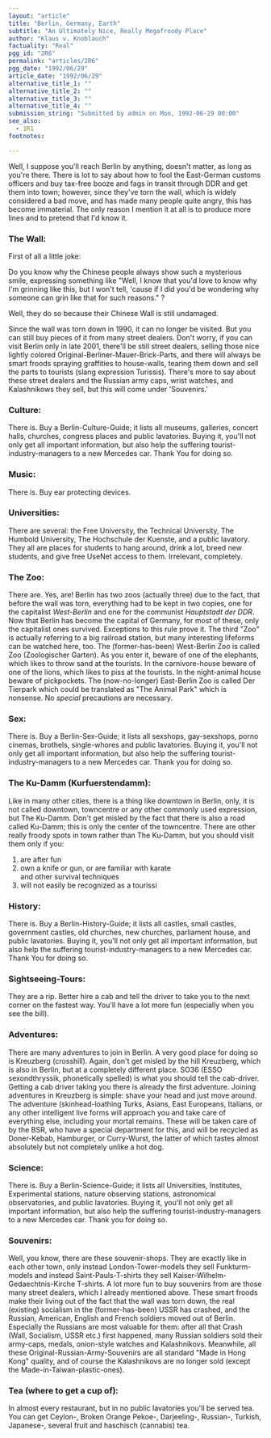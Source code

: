 ```yaml
---
layout: "article"
title: "Berlin, Germany, Earth"
subtitle: "An Ultimately Nice, Really Megafroody Place"
author: "Klaus v. Knoblauch"
factuality: "Real"
pgg_id: "2R6"
permalink: "articles/2R6"
pgg_date: "1992/06/29"
article_date: "1992/06/29"
alternative_title_1: ""
alternative_title_2: ""
alternative_title_3: ""
alternative_title_4: ""
submission_string: "Submitted by admin on Mon, 1992-06-29 00:00"
see_also:
  - 1R1
footnotes: 

---
```

<div>
<p>Well, I suppose you'll reach Berlin by anything, doesn't matter, as long as you're there. There is lot to say about how to fool the East-German customs officers and buy tax-free booze and fags in transit through DDR and get them into town; however, since they've torn the wall, which is widely considered a bad move, and has made many people quite angry, this has become immaterial. The only reason I mention it at all is to produce more lines and to pretend that I'd know it.</p>
<h3>The Wall:</h3>
<p>First of all a little joke:</p>
<p>Do you know why the Chinese people always show such a mysterious smile, expressing something like "Well, I know that you'd love to know why I'm grinning like this, but I won't tell, 'cause if I did you'd be wondering why someone can grin like that for such reasons." ?</p>
<p>Well, they do so because their Chinese Wall is still undamaged.</p>
<p>Since the wall was torn down in 1990, it can no longer be visited. But you can still buy pieces of it from many street dealers. Don't worry, if you can visit Berlin only in late 2001, there'll be still street dealers, selling those nice lightly colored Original-Berliner-Mauer-Brick-Parts, and there will always be smart froods spraying graffities to house-walls, tearing them down and sell the parts to tourists (slang expression Turissis). There's more to say about these street dealers and the Russian army caps, wrist watches, and Kalashnikows they sell, but this will come under 'Souvenirs.'</p>
<h3>Culture:</h3>
<p>There is. Buy a Berlin-Culture-Guide; it lists all museums, galleries, concert halls, churches, congress places and public lavatories. Buying it, you'll not only get all important information, but also help the suffering tourist-industry-managers to a new Mercedes car. Thank You for doing so.</p>
<h3>Music:</h3>
<p>There is. Buy ear protecting devices.</p>
<h3>Universities:</h3>
<p>There are several: the Free University, the Technical University, The Humbold University, The Hochschule der Kuenste, and a public lavatory. They all are places for students to hang around, drink a lot, breed new students, and give free UseNet access to them. Irrelevant, completely.</p>
<h3>The Zoo:</h3>
<p>There are. Yes, are! Berlin has two zoos (actually three) due to the fact, that before the wall was torn, everything had to be kept in two copies, one for the capitalist <em>West-Berlin</em> and one for the communist <em>Hauptstadt der DDR</em>. Now that Berlin has become the capital of Germany, for most of these, only the capitalist ones survived. Exceptions to this rule prove it. The third "Zoo" is actually referring to a big railroad station, but many interesting lifeforms can be watched here, too. The (former-has-been) West-Berlin Zoo is called Zoo (Zoologischer Garten). As you enter it, beware of one of the elephants, which likes to throw sand at the tourists. In the carnivore-house beware of one of the lions, which likes to piss at the tourists. In the night-animal house beware of pickpockets. The (now-no-longer) East-Berlin Zoo is called Der Tierpark which could be translated as "The Animal Park" which is nonsense. No <em>special</em> precautions are necessary.</p>
<h3>Sex:</h3>
<p>There is. Buy a Berlin-Sex-Guide; it lists all sexshops, gay-sexshops, porno cinemas, brothels, single-whores and public lavatories. Buying it, you'll not only get all important information, but also help the suffering tourist-industry-managers to a new Mercedes car. Thank you for doing so.</p>
<h3>The Ku-Damm (Kurfuerstendamm):</h3>
<p>Like in many other cities, there is a thing like downtown in Berlin, only, it is not called downtown, towncentre or any other commonly used expression, but The Ku-Damm. Don't get misled by the fact that there is also a road called Ku-Damm; this is only the center of the towncentre. There are other really froody spots in town rather than The Ku-Damm, but you should visit them only if you:</p>
<ol>
<li value="1">are after fun</li>
<li value="2">own a knife or gun, or are familiar with karate<br>
and other survival techniques</li>
<li value="3">will not easily be recognized as a tourissi</li>
</ol>
<h3>History:</h3>
<p>There is. Buy a Berlin-History-Guide; it lists all castles, small castles, government castles, old churches, new churches, parliament house, and public lavatories. Buying it, you'll not only get all important information, but also help the suffering tourist-industry-managers to a new Mercedes car. Thank You for doing so.</p>
<h3>Sightseeing-Tours:</h3>
<p>They are a rip. Better hire a cab and tell the driver to take you to the next corner on the fastest way. You'll have a lot more fun (especially when you see the bill).</p>
<h3>Adventures:</h3>
<p>There are many adventures to join in Berlin. A very good place for doing so is Kreuzberg (crosshill). Again, don't get misled by the hill Kreuzberg, which is also in Berlin, but at a completely different place. SO36 (ESSO sexondthryssik, phonetically spelled) is what you should tell the cab-driver. Getting a cab driver taking you there is already the first adventure. Joining adventures in Kreuzberg is simple: shave your head and just move around. The adventure (skinhead-loathing Turks, Asians, East Europeans, Italians, or any other intelligent live forms will approach you and take care of everything else, including your mortal remains. These will be taken care of by the BSR, who have a special department for this, and will be recycled as Doner-Kebab, Hamburger, or Curry-Wurst, the latter of which tastes almost absolutely but not completely unlike a hot dog.</p>
<h3>Science:</h3>
<p>There is. Buy a Berlin-Science-Guide; it lists all Universities, Institutes, Experimental stations, nature observing stations, astronomical observatories, and public lavatories. Buying it, you'll not only get all important information, but also help the suffering tourist-industry-managers to a new Mercedes car. Thank you for doing so.</p>
<h3>Souvenirs:</h3>
<p>Well, you know, there are these souvenir-shops. They are exactly like in each other town, only instead London-Tower-models they sell Funkturm-models and instead Saint-Pauls-T-shirts they sell Kaiser-Wilhelm-Gedaechtnis-Kirche T-shirts. A lot more fun to buy souvenirs from are those many street dealers, which I already mentioned above. These smart froods make their living out of the fact that the wall was torn down, the real (existing) socialism in the (former-has-been) USSR has crashed, and the Russian, American, English and French soldiers moved out of Berlin. Especially the Russians are most valuable for them: after all that Crash (Wall, Socialism, USSR etc.) first happened, many Russian soldiers sold their army-caps, medals, onion-style watches and Kalashnikovs. Meanwhile, all these Original-Russian-Army-Souvenirs are all standard "Made in Hong Kong" quality, and of course the Kalashnikovs are no longer sold (except the Made-in-Taiwan-plastic-ones).</p>
<h3>Tea (where to get a cup of):</h3>
<p>In almost every restaurant, but in no public lavatories you'll be served tea. You can get Ceylon-, Broken Orange Pekoe-, Darjeeling-, Russian-, Turkish, Japanese-, several fruit and haschisch (cannabis) tea.</p>
</div>
